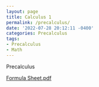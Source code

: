 ```yaml
---
layout: page
title: Calculus 1 
permalink: /precalculus/
date: '2022-07-28 20:12:11 -0400'
categories: Precalculus
tags:
- Precalculus
- Math
---
```



Precalculus


[Formula Sheet.pdf](https://github.com/avipars/CS-Resources/files/8949180/Precalculus.Formula.Sheet.pdf)
